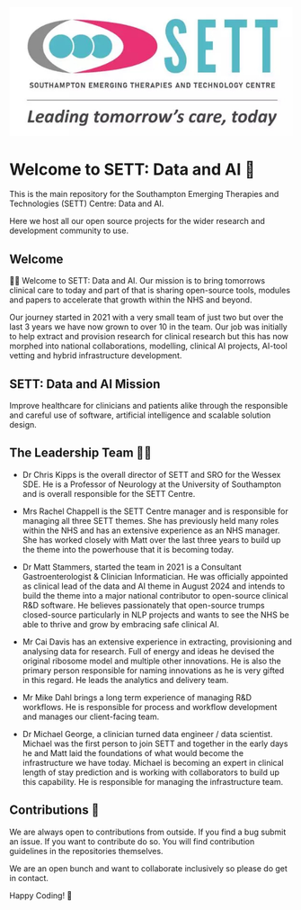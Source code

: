 <picture align="center">
  <img alt="SETT Logo" src="https://github.com/MattStammers/Pteredactyl/blob/main/src/pteredactyl_webapp/assets/img/SETT_Logo.jpg">
</picture>

# Welcome to SETT: Data and AI 👋
This is the main repository for the Southampton Emerging Therapies and Technologies (SETT) Centre: Data and AI. 

Here we host all our open source projects for the wider research and development community to use.

## Welcome

🙋‍♀️ Welcome to SETT: Data and AI. Our mission is to bring tomorrows clinical care to today and part of that is sharing open-source tools, modules and papers to accelerate that growth within the NHS and beyond.<br />

Our journey started in 2021 with a very small team of just two but over the last 3 years we have now grown to over 10 in the team. Our job was initially to help extract and provision research for clinical research but this has now morphed into national collaborations, modelling, clinical AI projects, AI-tool vetting and hybrid infrastructure development. 

## SETT: Data and AI Mission

Improve healthcare for clinicians and patients alike through the responsible and careful use of software, artificial intelligence and scalable solution design.

## The Leadership Team 🐱‍🏍

- Dr Chris Kipps is the overall director of SETT and SRO for the Wessex SDE. He is a Professor of Neurology at the University of Southampton and is overall responsible for the SETT Centre.

- Mrs Rachel Chappell is the SETT Centre manager and is responsible for managing all three SETT themes. She has previously held many roles within the NHS and has an extensive experience as an NHS manager. She has worked closely with Matt over the last three years to build up the theme into the powerhouse that it is becoming today.

- Dr Matt Stammers, started the team in 2021 is a Consultant Gastroenterologist & Clinician Informatician. He was officially appointed as clinical lead of the data and AI theme in August 2024 and intends to build the theme into a major national contributor to open-source clinical R&D software. He believes passionately that open-source trumps closed-source particularly in NLP projects and wants to see the NHS be able to thrive and grow by embracing safe clinical AI.

- Mr Cai Davis has an extensive experience in extracting, provisioning and analysing data for research. Full of energy and ideas he devised the original ribosome model and multiple other innovations. He is also the primary person responsible for naming innovations as he is very gifted in this regard. He leads the analytics and delivery team.

- Mr Mike Dahl brings a long term experience of managing R&D workflows.  He is responsible for process and workflow development and manages our client-facing team.

- Dr Michael George, a clinician turned data engineer / data scientist. Michael was the first person to join SETT and together in the early days he and Matt laid the foundations of what would become the infrastructure we have today. Michael is becoming an expert in clinical length of stay prediction and is working with collaborators to build up this capability. He is responsible for managing the infrastructure team.

## Contributions 🌈 

We are always open to contributions from outside. If you find a bug submit an issue. If you want to contribute do so. You will find contribution guidelines in the repositories themselves. 

We are an open bunch and want to collaborate inclusively so please do get in contact.

Happy Coding! 🙌
